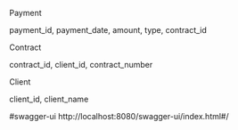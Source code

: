 Payment

payment_id, payment_date, amount, type, contract_id

Contract

contract_id, client_id, contract_number

Client

client_id, client_name

#swagger-ui
http://localhost:8080/swagger-ui/index.html#/